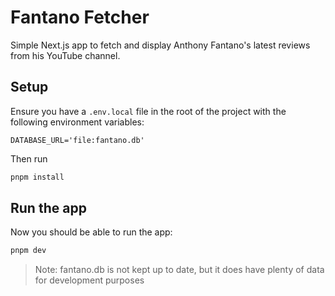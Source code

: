 # Fantano Fetcher

Simple Next.js app to fetch and display Anthony Fantano's latest reviews from his YouTube channel.

## Setup

Ensure you have a `.env.local` file in the root of the project with the following environment variables:

```
DATABASE_URL='file:fantano.db'
```

Then run 

```bash
pnpm install
```

## Run the app

Now you should be able to run the app:

```bash
pnpm dev
```

> Note: fantano.db is not kept up to date, but it does have plenty of data for development purposes
